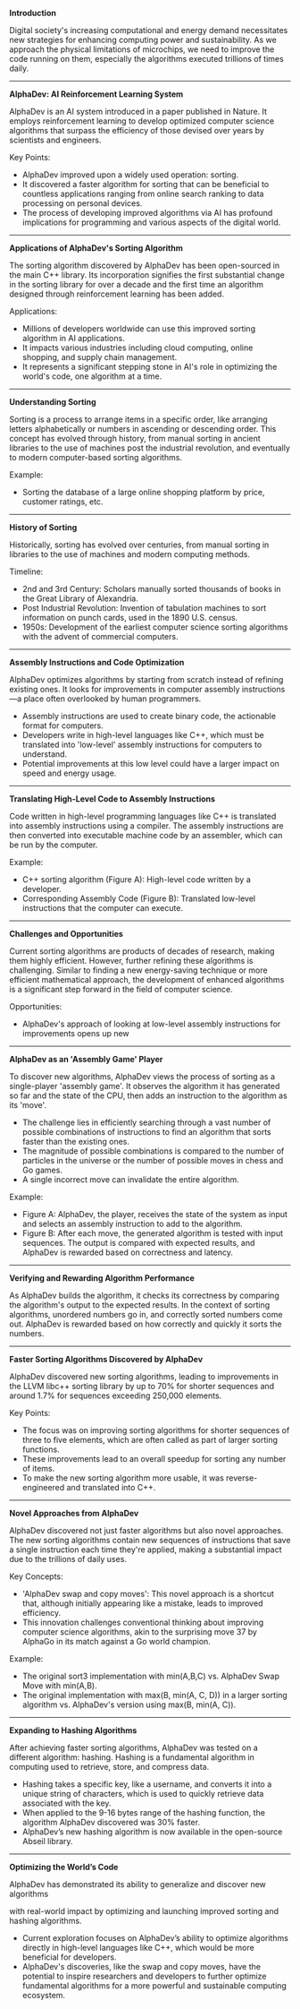 **Introduction**

Digital society's increasing computational and energy demand necessitates new strategies for enhancing computing power and sustainability. As we approach the physical limitations of microchips, we need to improve the code running on them, especially the algorithms executed trillions of times daily. 

---

**AlphaDev: AI Reinforcement Learning System**

AlphaDev is an AI system introduced in a paper published in Nature. It employs reinforcement learning to develop optimized computer science algorithms that surpass the efficiency of those devised over years by scientists and engineers.

Key Points:
- AlphaDev improved upon a widely used operation: sorting. 
- It discovered a faster algorithm for sorting that can be beneficial to countless applications ranging from online search ranking to data processing on personal devices. 
- The process of developing improved algorithms via AI has profound implications for programming and various aspects of the digital world.

---

**Applications of AlphaDev's Sorting Algorithm**

The sorting algorithm discovered by AlphaDev has been open-sourced in the main C++ library. Its incorporation signifies the first substantial change in the sorting library for over a decade and the first time an algorithm designed through reinforcement learning has been added.

Applications:
- Millions of developers worldwide can use this improved sorting algorithm in AI applications. 
- It impacts various industries including cloud computing, online shopping, and supply chain management.
- It represents a significant stepping stone in AI's role in optimizing the world's code, one algorithm at a time.

---

**Understanding Sorting**

Sorting is a process to arrange items in a specific order, like arranging letters alphabetically or numbers in ascending or descending order. This concept has evolved through history, from manual sorting in ancient libraries to the use of machines post the industrial revolution, and eventually to modern computer-based sorting algorithms. 

Example:
- Sorting the database of a large online shopping platform by price, customer ratings, etc.

---

**History of Sorting**

Historically, sorting has evolved over centuries, from manual sorting in libraries to the use of machines and modern computing methods.

Timeline:
- 2nd and 3rd Century: Scholars manually sorted thousands of books in the Great Library of Alexandria.
- Post Industrial Revolution: Invention of tabulation machines to sort information on punch cards, used in the 1890 U.S. census.
- 1950s: Development of the earliest computer science sorting algorithms with the advent of commercial computers.

---

**Assembly Instructions and Code Optimization**

AlphaDev optimizes algorithms by starting from scratch instead of refining existing ones. It looks for improvements in computer assembly instructions—a place often overlooked by human programmers.

- Assembly instructions are used to create binary code, the actionable format for computers. 
- Developers write in high-level languages like C++, which must be translated into 'low-level' assembly instructions for computers to understand.
- Potential improvements at this low level could have a larger impact on speed and energy usage.

---

**Translating High-Level Code to Assembly Instructions**

Code written in high-level programming languages like C++ is translated into assembly instructions using a compiler. The assembly instructions are then converted into executable machine code by an assembler, which can be run by the computer.

Example:
- C++ sorting algorithm (Figure A): High-level code written by a developer.
- Corresponding Assembly Code (Figure B): Translated low-level instructions that the computer can execute.

---

**Challenges and Opportunities**

Current sorting algorithms are products of decades of research, making them highly efficient. However, further refining these algorithms is challenging. Similar to finding a new energy-saving technique or more efficient mathematical approach, the development of enhanced algorithms is a significant step forward in the field of computer science. 

Opportunities:
- AlphaDev's approach of looking at low-level assembly instructions for improvements opens up new

---

**AlphaDev as an 'Assembly Game' Player**

To discover new algorithms, AlphaDev views the process of sorting as a single-player 'assembly game'. It observes the algorithm it has generated so far and the state of the CPU, then adds an instruction to the algorithm as its 'move'.

- The challenge lies in efficiently searching through a vast number of possible combinations of instructions to find an algorithm that sorts faster than the existing ones.
- The magnitude of possible combinations is compared to the number of particles in the universe or the number of possible moves in chess and Go games.
- A single incorrect move can invalidate the entire algorithm.

Example:
- Figure A: AlphaDev, the player, receives the state of the system as input and selects an assembly instruction to add to the algorithm.
- Figure B: After each move, the generated algorithm is tested with input sequences. The output is compared with expected results, and AlphaDev is rewarded based on correctness and latency.

---

**Verifying and Rewarding Algorithm Performance**

As AlphaDev builds the algorithm, it checks its correctness by comparing the algorithm's output to the expected results. In the context of sorting algorithms, unordered numbers go in, and correctly sorted numbers come out. AlphaDev is rewarded based on how correctly and quickly it sorts the numbers.

---

**Faster Sorting Algorithms Discovered by AlphaDev**

AlphaDev discovered new sorting algorithms, leading to improvements in the LLVM libc++ sorting library by up to 70% for shorter sequences and around 1.7% for sequences exceeding 250,000 elements.

Key Points:
- The focus was on improving sorting algorithms for shorter sequences of three to five elements, which are often called as part of larger sorting functions. 
- These improvements lead to an overall speedup for sorting any number of items.
- To make the new sorting algorithm more usable, it was reverse-engineered and translated into C++.

---

**Novel Approaches from AlphaDev**

AlphaDev discovered not just faster algorithms but also novel approaches. The new sorting algorithms contain new sequences of instructions that save a single instruction each time they're applied, making a substantial impact due to the trillions of daily uses.

Key Concepts:
- 'AlphaDev swap and copy moves': This novel approach is a shortcut that, although initially appearing like a mistake, leads to improved efficiency. 
- This innovation challenges conventional thinking about improving computer science algorithms, akin to the surprising move 37 by AlphaGo in its match against a Go world champion.

Example:
- The original sort3 implementation with min(A,B,C) vs. AlphaDev Swap Move with min(A,B).
- The original implementation with max(B, min(A, C, D)) in a larger sorting algorithm vs. AlphaDev's version using max(B, min(A, C)).

---

**Expanding to Hashing Algorithms**

After achieving faster sorting algorithms, AlphaDev was tested on a different algorithm: hashing. Hashing is a fundamental algorithm in computing used to retrieve, store, and compress data.

- Hashing takes a specific key, like a username, and converts it into a unique string of characters, which is used to quickly retrieve data associated with the key.
- When applied to the 9-16 bytes range of the hashing function, the algorithm AlphaDev discovered was 30% faster.
- AlphaDev’s new hashing algorithm is now available in the open-source Abseil library.

---

**Optimizing the World’s Code**

AlphaDev has demonstrated its ability to generalize and discover new algorithms

 with real-world impact by optimizing and launching improved sorting and hashing algorithms.

- Current exploration focuses on AlphaDev’s ability to optimize algorithms directly in high-level languages like C++, which would be more beneficial for developers.
- AlphaDev's discoveries, like the swap and copy moves, have the potential to inspire researchers and developers to further optimize fundamental algorithms for a more powerful and sustainable computing ecosystem.